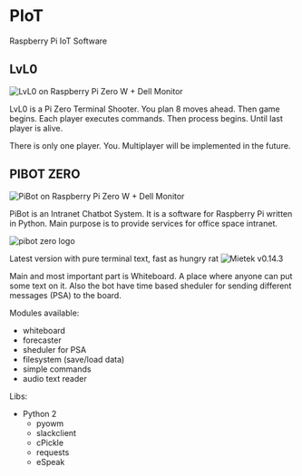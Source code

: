# PIoT

Raspberry Pi IoT Software

## LvL0

![LvL0 on Raspberry Pi Zero W + Dell Monitor](http://i.imgur.com/d6hiTP5.jpg)

LvL0 is a Pi Zero Terminal Shooter. You plan 8 moves ahead. Then game begins. Each player executes commands. Then process begins. Until last player is alive. 

There is only one player. You. Multiplayer will be implemented in the future.

## PIBOT ZERO

![PiBot on Raspberry Pi Zero W + Dell Monitor](http://i.imgur.com/dav06vd.jpg)

PiBot is an Intranet Chatbot System. It is a software for Raspberry Pi written in Python. Main purpose is to provide services for office space intranet. 

![pibot zero logo](http://i.imgur.com/2JLQR3r.png)

Latest version with pure terminal text, fast as hungry rat
![Mietek v0.14.3](http://i.imgur.com/iz6dXNW.png)

Main and most important part is Whiteboard. A place where anyone can put some text on it. Also the bot have time based sheduler for sending different messages (PSA) to the board.

Modules available:

- whiteboard
- forecaster
- sheduler for PSA
- filesystem (save/load data)
- simple commands
- audio text reader

Libs:

- Python 2
    - pyowm
    - slackclient
    - cPickle
    - requests
    - eSpeak
    


